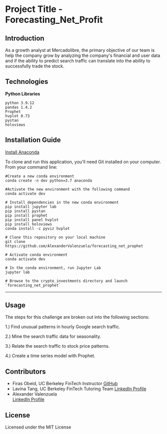 # Project Title - Forecasting_Net_Profit

## Introduction
As a growth analyst at Mercadolibre, the primary objective of our team is help the company grow by analyzing the company's financial and user data and if the ability to predict search traffic can translate into the ability to successfully trade the stock. 

## Technologies
**Python Libraries**

`python 3.9.12`<br>
`pandas 1.4.2`<br>
`Prophet`<br>
`hvplot 0.73`<br>
`pystan`<br>
`holoviews`

## Installation Guide

[Install Anaconda](https://www.anaconda.com/download/)

To clone and run this application, you'll need Git installed on your computer.
From your command line:
```
#Create a new conda environment
conda create -n dev python=3.7 anaconda

#Activate the new environment with the following command
conda activate dev

# Install dependencies in the new conda environment
pip install jupyter lab
pip install pystan
pip install prophet
pip install panel hvplot
pip install holoviews
conda install -c pyviz hvplot

# Clone this repository on your local machine
git clone https://github.com/AlexanderValenzuela/forecasting_net_prophet

# Activate conda environment
conda activate dev

# In the conda environment, run Jupyter Lab
jupyter lab 

# Browse to the crypto_investments directory and launch `forecasting_net_prophet`
```
---

## Usage

The steps for this challenge are broken out into the following sections:

1.) Find unusual patterns in hourly Google search traffic.<br>



2.) Mine the search traffic data for seasonality.<br>

3.) Relate the search traffic to stock price patterns.<br>

4.) Create a time series model with Prophet.<br>


## Contributors
- Firas Obeid, UC Berkeley FinTech Instructor
[GitHub](<https://github.com/firobeid>)
- Lavina Tang, UC Berkeley FinTech Tutoring Team
[LinkedIn Profile](<https://www.linkedin.com/in/lavinamahoney>)
- Alexander Valenzuela<br>
[LinkedIn Profile](<https://www.linkedin.com/in/alex-valenzuela-97826842/>)


## License
Licensed under the MIT License

